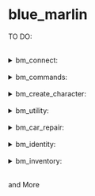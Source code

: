 # blue_marlin

TO DO:

<br>
<details>
  <summary>bm_connect:</summary>
  Direct player to the character selection screen, where they can play an existing character, or create a new one.
</details>
<br>
<details>
  <summary>bm_commands:</summary>
  Useful commands to help develop.
</details>
<br>
<details>
  <summary>bm_create_character:</summary>
  Character creation.
</details>
<br>
<details>
  <summary>bm_utility:</summary>
  Various changes to gameplay (ex: removes crosshair, radar on foot, etc...)
</details>
<br>
<details>
  <summary>bm_car_repair:</summary>
  Repairs car in garages
</details>
<br>
<details>
  <summary>bm_identity:</summary>
  Everything related to a character identity and bankpoket money.
</details>
<br>
<details>
  <summary>bm_inventory:</summary>
  Character Inventory System.
</details>
<br>

and More


